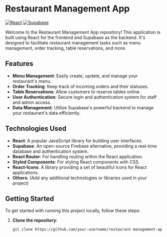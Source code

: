 # Restaurant Management App

[![React](https://img.shields.io/badge/React-17.0.2-blue)](https://reactjs.org/)
[![Supabase](https://img.shields.io/badge/Supabase-latest-blue)](https://supabase.io/)

Welcome to the Restaurant Management App repository! This application is built using React for the frontend and Supabase as the backend. It's designed to facilitate restaurant management tasks such as menu management, order tracking, table reservations, and more.

## Features

- **Menu Management**: Easily create, update, and manage your restaurant's menu.
- **Order Tracking**: Keep track of incoming orders and their statuses.
- **Table Reservations**: Allow customers to reserve tables online.
- **User Authentication**: Secure login and authentication system for staff and admin access.
- **Data Management**: Utilize Supabase's powerful backend to manage your restaurant's data efficiently.

## Technologies Used

- **React**: A popular JavaScript library for building user interfaces.
- **Supabase**: An open-source Firebase alternative, providing a real-time database and authentication system.
- **React Router**: For handling routing within the React application.
- **Styled Components**: For styling React components with CSS.
- **React-Icons**: A library providing a set of beautiful icons for React applications.
- **Others**: (Add any additional technologies or libraries used in your project)

## Getting Started

To get started with running this project locally, follow these steps:

1. **Clone the repository**:
   ```bash
   git clone https://github.com/your-username/restaurant-management-app.git

